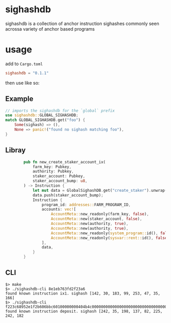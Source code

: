 # sighashdb

sighashdb is a collection of anchor instruction sighashes commonly seen acrossa variety of anchor based programs


# usage

add to `Cargo.toml`
```toml
sighashdb = "0.1.1"
```

then use like so:

## Example

```rust
// imports the sighashdb for the `global` prefix
use sighashdb::GLOBAL_SIGHASHDB;
match GLOBAL_SIGHASHDB.get("foo") {
    Some(sighash) => (),
    None => panic!("found no sighash matching foo"),
}
```

## Libray

```rust
        pub fn new_create_staker_account_ix(
            farm_key: Pubkey,
            authority: Pubkey,
            staker_account: Pubkey,
            staker_account_bump: u8,
        ) -> Instruction {
            let mut data = GlobalSighashDB.get("create_staker").unwrap().to_vec();
            data.push(staker_account_bump);
            Instruction {
                program_id: addresses::FARM_PROGRAM_ID,
                accounts: vec![
                    AccountMeta::new_readonly(farm_key, false),
                    AccountMeta::new(staker_account, false),
                    AccountMeta::new(authority, true),
                    AccountMeta::new(authority, true),
                    AccountMeta::new_readonly(system_program::id(), false),
                    AccountMeta::new_readonly(sysvar::rent::id(), false),
                ],
                data,
            }
        }
```

## CLI

```shell
$> make
$> ./sighashdb-cli 8e1eb763fd2f23a6
found known instruction ix1. sighash [142, 30, 183, 99, 253, 47, 35, 166]
$> ./sighashdb-cli f223c68952e1f2b606bbc60100000000404b4c000000000000000000000000000000000000000000
found known instruction deposit. sighash [242, 35, 198, 137, 82, 225, 242, 182
```
